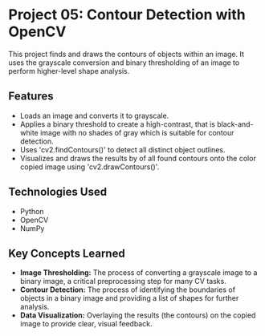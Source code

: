# Project 05: Contour Detection with OpenCV

This project finds and draws the contours of objects within an image. It uses the grayscale conversion and binary thresholding of an image to perform higher-level shape analysis.

## Features

-   Loads an image and converts it to grayscale.
-   Applies a binary threshold to create a high-contrast, that is black-and-white image with no shades of gray which is suitable for contour detection.
-   Uses 'cv2.findContours()' to detect all distinct object outlines.
-   Visualizes and draws the results by of all found contours onto the color copied image using 'cv2.drawContours()'.

## Technologies Used

-   Python
-   OpenCV
-   NumPy

## Key Concepts Learned

-   **Image Thresholding:** The process of converting a grayscale image to a binary image, a critical preprocessing step for many CV tasks.
-   **Contour Detection:** The process of identifying the boundaries of objects in a binary image and providing a list of shapes for further analysis.
-   **Data Visualization:** Overlaying the results (the contours) on the copied image to provide clear, visual feedback.
